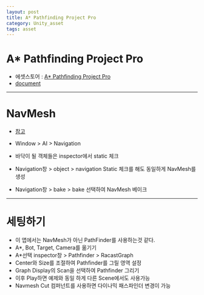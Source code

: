 ```yaml
---
layout: post
title: A* Pathfinding Project Pro
category: Unity_asset
tags: asset
---
```


# A* Pathfinding Project Pro
* 에셋스토어 : [A* Pathfinding Project Pro](https://assetstore.unity.com/packages/tools/behavior-ai/a-pathfinding-project-pro-87744)
* [document](https://arongranberg.com/astar/docs/getstarted.html)

---

# NavMesh
* [참고](https://wergia.tistory.com/224)

* Window > AI > Navigation
* 바닥이 될 객체들은 inspector에서 static 체크
* Navigation창 > object > navigation Static 체크를 해도 동일하게 NavMesh를 생성
* Navigation창 > bake > bake 선택하여 NavMesh 베이크

---

# 세팅하기
* 이 앱에서는 NavMesh가 아닌 PathFinder를 사용하는것 같다.
* A*, Bot, Target, Camera를 옮기기
* A*선택 inspector창 > Pathfinder > RacastGraph
* Center와 Size를 조절하여 Pathfinder를 그릴 영역 설정
* Graph Display의 Scan을 선택하여 Pathfinder 그리기
* 이후 Play하면 예제와 동일 하게 다른 Scene에서도 사용가능
* Navmesh Cut 컴퍼넌트를 사용하면 다이나믹 패스파인더 변경이 가능